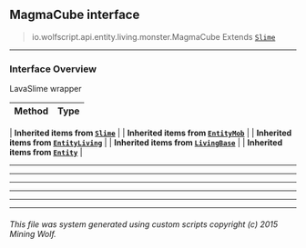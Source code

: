 ## MagmaCube __interface__

>io.wolfscript.api.entity.living.monster.MagmaCube
>Extends [`Slime`](Slime.md)

---

### Interface Overview

LavaSlime wrapper

Method | Type   
--- | :--- 
 |
__Inherited items from [`Slime`](Slime.md)__ |
 |
__Inherited items from [`EntityMob`](EntityMob.md)__ |
 |
__Inherited items from [`EntityLiving`](..\EntityLiving.md)__ |
 |
__Inherited items from [`LivingBase`](..\LivingBase.md)__ |
 |
__Inherited items from [`Entity`](..\..\Entity.md)__ |













---



---


---


---


---


---


###### This file was system generated using custom scripts copyright (c) 2015 Mining Wolf.
	

